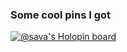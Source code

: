 ### Some cool pins I got
[![@sava's Holopin board](https://holopin.me/sava)](https://holopin.io/@sava)
